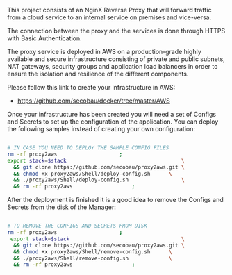 This project consists of an NginX Reverse Proxy that will forward traffic from a cloud service to an internal service on premises and vice-versa.

The connection between the proxy and the services is done through HTTPS with Basic Authentication.

The proxy service is deployed in AWS on a production-grade highly available and secure infrastructure consisting of private and public subnets, NAT gateways, security groups and application load balancers in order to ensure the isolation and resilience of the different components.

Please follow this link to create your infrastructure in AWS:
* https://github.com/secobau/docker/tree/master/AWS

Once your infrastructure has been created you will need a set of Configs and Secrets to set up the configuration of the application. You can deploy the following samples instead of creating your own configuration:

```BASH

# IN CASE YOU NEED TO DEPLOY THE SAMPLE CONFIG FILES
rm -rf proxy2aws					;
export stack=$stack                                     \
  && git clone https://github.com/secobau/proxy2aws.git \
  && chmod +x proxy2aws/Shell/deploy-config.sh  	\
  && ./proxy2aws/Shell/deploy-config.sh             	\
  && rm -rf proxy2aws					;


```

After the deployment is finished it is a good idea to remove the Configs and Secrets from the disk of the Manager:

```BASH

# TO REMOVE THE CONFIGS AND SECRETS FROM DISK
rm -rf proxy2aws 					;
 export stack=$stack                                    \
  && git clone https://github.com/secobau/proxy2aws.git \
  && chmod +x proxy2aws/Shell/remove-config.sh 		\
  && ./proxy2aws/Shell/remove-config.sh        		\
  && rm -rf proxy2aws 					;


```

